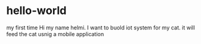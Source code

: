 # hello-world
my first time
 Hi my name helmi. I want to buold iot system for my cat. it will feed the cat usnig a mobile application
